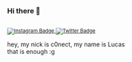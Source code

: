 ### Hi there 👋

  <sup>
    <br/>
    <a href="https://www.instagram.com/lucasss.cc/">
      <img alt="Instagram Badge" src="https://img.shields.io/badge/-Instagram-8134af?&logoColor=fefefe&logo=instagram"/>
    </a> 
    <a href="https://discord.com/app">
      <img alt="Twitter Badge" src="https://img.shields.io/badge/-twitter-8134af?&logoColor=fff&logo=twitter"/>
    </a>
  </sup>
</h1>
<p>
  hey, my nick is c0nect, my name is Lucas<br/>
  that is enough :g
<p>
